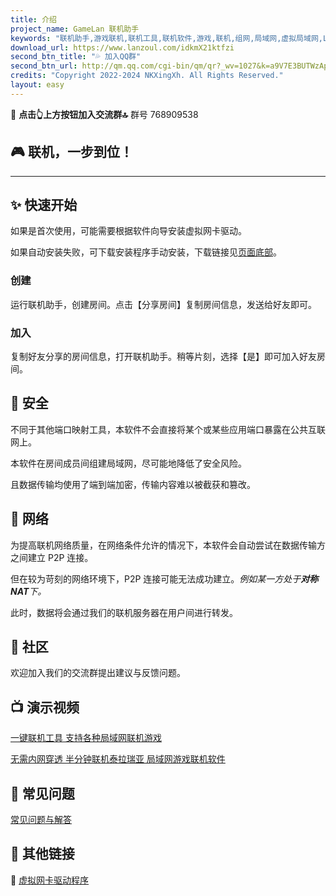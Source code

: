 ```yaml
---
title: 介绍
project_name: GameLan 联机助手
keywords: "联机助手,游戏联机,联机工具,联机软件,游戏,联机,组网,局域网,虚拟局域网,LAN,GameLan,MC联机"
download_url: https://www.lanzoul.com/idkmX21ktfzi
second_btn_title: "💦 加入QQ群"
second_btn_url: http://qm.qq.com/cgi-bin/qm/qr?_wv=1027&k=a9V7E3BUTWzApSI0JxtmbFkEQSokFfKj&authKey=jbHmjjxBQBmzYCf89jJNhbRVq4xW4GnxDyUUUP4VG0Q%2BFtOuORfPitGCSszWr%2FaZ&noverify=0&group_code=768909538
credits: "Copyright 2022-2024 NKXingXh. All Rights Reserved."
layout: easy
---
```


🔔 **点击👆上方按钮加入交流群🔝** 群号 768909538

## 🎮 联机，一步到位！

* * *

## ✨ 快速开始

如果是首次使用，可能需要根据软件向导安装虚拟网卡驱动。

如果自动安装失败，可下载安装程序手动安装，下载链接见[页面底部](#-其他链接)。

### 创建

运行联机助手，创建房间。点击【分享房间】复制房间信息，发送给好友即可。

### 加入

复制好友分享的房间信息，打开联机助手。稍等片刻，选择【是】即可加入好友房间。

<!-- ## 🔧 本程序可以做什么 -->

<!-- ## 🧱 特性 -->

## 🔐 安全

不同于其他端口映射工具，本软件不会直接将某个或某些应用端口暴露在公共互联网上。

本软件在房间成员间组建局域网，尽可能地降低了安全风险。

且数据传输均使用了端到端加密，传输内容难以被截获和篡改。

## 📡 网络

为提高联机网络质量，在网络条件允许的情况下，本软件会自动尝试在数据传输方之间建立 P2P 连接。

但在较为苛刻的网络环境下，P2P 连接可能无法成功建立。*例如某一方处于**对称 NAT**下。*

此时，数据将会通过我们的联机服务器在用户间进行转发。

<!-- ## 🎯 支持的目标程序 -->

## 📨 社区

欢迎加入我们的交流群提出建议与反馈问题。

## 📺 演示视频

[一键联机工具 支持各种局域网联机游戏](https://www.bilibili.com/video/BV1NM4m167M5)

[无需内网穿透 半分钟联机泰拉瑞亚 局域网游戏联机软件](https://www.bilibili.com/video/BV1jb421H7ju)

<!-- * * *

## [📃 更新日志](./changes.md)

* * * -->

## 🧨 常见问题

[常见问题与解答](./faq.md)

## 🎈 其他链接

<!-- 📡 -->

🔌 [虚拟网卡驱动程序](https://www.lanzoul.com/iDXUy20hf6pg)

